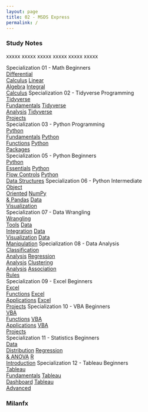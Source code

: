 ```yaml
---
layout: page
title: 02 - MSDS Express
permalink: /
---
```


<h3>Study Notes</h3>

xxxxx xxxxx xxxxx xxxxx xxxxx xxxxx

<div>
  <span class="btn spec1"><span class="btn spec2">Specialization 01 - Math Beginners</span>
  <br>
  <a href="/02-MSDS-Express/EXPR01/" class="btn cour1">Differential<br>Calculus</a>
  <a href="/02-MSDS-Express/EXPR02/" class="btn cour2">Linear<br>Algebra</a>
  <a href="/02-MSDS-Express/EXPR03/" class="btn cour3">Integral<br>Calculus</a>
  </span>
  <span class="btn spec1"><span class="btn spec2">Specialization 02 - Tidyverse Programming</span>
  <br>
  <a href="/02-MSDS-Express/EXPR04/" class="btn cour1">Tidyverse<br>Fundamentals</a>
  <a href="/02-MSDS-Express/EXPR05/" class="btn cour2">Tidyverse<br>Analysis</a>
  <a href="/02-MSDS-Express/EXPR06/" class="btn cour3">Tidyverse<br>Projects</a>
  </span>
</div>

<div>
  <span class="btn spec1"><span class="btn spec2">Specialization 03 - Python Programming</span>
  <br>
  <a href="/02-MSDS-Express/EXPR01/" class="btn cour1">Python<br>Fundamentals</a>
  <a href="/02-MSDS-Express/EXPR02/" class="btn cour2">Python<br>Functions</a>
  <a href="/02-MSDS-Express/EXPR03/" class="btn cour3">Python<br>Packages</a>
  </span>
</div>

<div>
  <span class="btn spec1"><span class="btn spec2">Specialization 05 - Python Beginners</span>
  <br>
  <a href="/02-MSDS-Express/EXPR04/" class="btn cour1">Python<br>Essentials</a>
  <a href="/02-MSDS-Express/EXPR05/" class="btn cour2">Python<br>Flow Controls</a>
  <a href="/02-MSDS-Express/EXPR06/" class="btn cour3">Python<br>Data Structures</a>
  </span>
  <span class="btn spec1"><span class="btn spec2">Specialization 06 - Python Intermediate</span>
  <br>
  <a href="/02-MSDS-Express/EXPR01/" class="btn cour1">Object<br>Oriented</a>
  <a href="/02-MSDS-Express/EXPR02/" class="btn cour2">NumPy<br>& Pandas</a>
  <a href="/02-MSDS-Express/EXPR03/" class="btn cour3">Data<br>Visualization</a>
  </span>
</div>

<div>
  <span class="btn spec1"><span class="btn spec2">Specialization 07 - Data Wrangling</span>
  <br>
  <a href="/02-MSDS-Express/EXPR04/" class="btn icon1">Wrangling<br>Tools</a>
  <a href="/02-MSDS-Express/EXPR05/" class="btn icon2">Data<br>Integration</a>
  <a href="/02-MSDS-Express/EXPR06/" class="btn icon3">Data<br>Visualization</a>
  <a href="/02-MSDS-Express/EXPR06/" class="btn icon4">Data<br>Manipulation</a>
  </span>
  <span class="btn spec1"><span class="btn spec2">Specialization 08 - Data Analysis</span>
  <br>
  <a href="/02-MSDS-Express/EXPR20/" class="btn icon1">Classification<br>Analysis</a>
  <a href="/02-MSDS-Express/EXPR21/" class="btn icon2">Regression<br>Analysis</a>
  <a href="/02-MSDS-Express/EXPR22/" class="btn icon3">Clustering<br>Analysis</a>
  <a href="/02-MSDS-Express/EXPR23/" class="btn icon4">Association<br>Rules</a>
  </span>
</div>

<div>
  <span class="btn spec1"><span class="btn spec2">Specialization 09 - Excel Beginners</span>
  <br>
  <a href="/02-MSDS-Express/EXPR24/" class="btn cour1">Excel<br>Functions</a>
  <a href="/02-MSDS-Express/EXPR25/" class="btn cour2">Excel<br>Applications</a>
  <a href="/02-MSDS-Express/EXPR26/" class="btn cour3">Excel<br>Projects</a>
  </span>
  <span class="btn spec1"><span class="btn spec2">Specialization 10 - VBA Beginners</span>
  <br>
  <a href="/02-MSDS-Express/EXPR27/" class="btn cour1">VBA<br>Functions</a>
  <a href="/02-MSDS-Express/EXPR28/" class="btn cour2">VBA<br>Applications</a>
  <a href="/02-MSDS-Express/EXPR29/" class="btn cour3">VBA<br>Projects</a>
  </span>
</div>

<div>
  <span class="btn spec1"><span class="btn spec2">Specialization 11 - Statistics Beginners</span>
  <br>
  <a href="/02-MSDS-Express/EXPR30/" class="btn 1">Data<br>Distribution</a>
  <a href="/02-MSDS-Express/EXPR31/" class="btn cour2">Regression<br>& ANOVA</a>
  <a href="/02-MSDS-Express/EXPR32/" class="btn cour3">R<br>Introduction</a>
  </span>
  <span class="btn spec1"><span class="btn spec2">Specialization 12 - Tableau Beginners</span>
  <br>
  <a href="/02-MSDS-Express/EXPR33/" class="btn cour1">Tableau<br>Fundamentals</a>
  <a href="/02-MSDS-Express/EXPR34/" class="btn cour2">Tableau<br>Dashboard</a>
  <a href="/02-MSDS-Express/EXPR35/" class="btn cour3">Tableau<br>Advanced</a>
  </span>
</div>

<h3>Milanfx</h3>